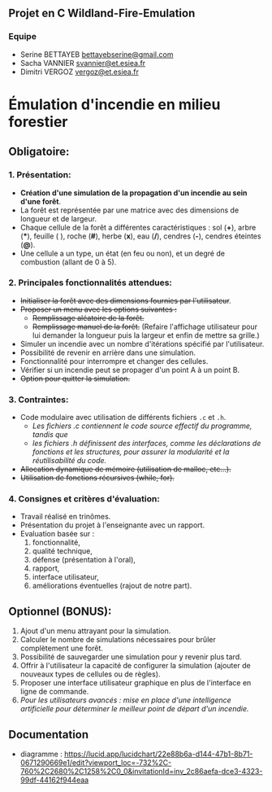 ## Projet en C Wildland-Fire-Emulation

### Equipe 
- Serine BETTAYEB bettayebserine@gmail.com
- Sacha VANNIER svannier@et.esiea.fr
- Dimitri VERGOZ vergoz@et.esiea.fr


# Émulation d'incendie en milieu forestier
## Obligatoire:
### 1. Présentation:
- **Création d'une simulation de la propagation d'un incendie au sein d'une forêt**.
- La forêt est représentée par une matrice avec des dimensions de longueur et de largeur.
- Chaque cellule de la forêt a différentes caractéristiques : sol (**+**), arbre (__*__), feuille ( ), roche (**#**), herbe (**x**), eau (**/**), cendres (**-**), cendres éteintes (**@**).
- Une cellule a un type, un état (en feu ou non), et un degré de combustion (allant de 0 à 5).

### 2. Principales fonctionnalités attendues:
- ~~Initialiser la forêt avec des dimensions fournies par l'utilisateur~~.
- ~~Proposer un menu avec les options suivantes :~~
    - ~~Remplissage aléatoire de la forêt.~~
    - ~~Remplissage manuel de la forêt.~~ (Refaire l'affichage utilisateur pour lui demander la longueur puis la largeur et enfin de mettre sa grille.)
- Simuler un incendie avec un nombre d'itérations spécifié par l'utilisateur.
- Possibilité de revenir en arrière dans une simulation.
- Fonctionnalité pour interrompre et changer des cellules.
- Vérifier si un incendie peut se propager d'un point A à un point B.
- ~~Option pour quitter la simulation.~~

### 3. Contraintes:
- Code modulaire avec utilisation de différents fichiers `.c` et `.h`.
    - *Les fichiers .c contiennent le code source effectif du programme, tandis que*
    - *les fichiers .h définissent des interfaces, comme les déclarations de fonctions et les structures, pour assurer la modularité et la réutilisabilité du code.*
- ~~Allocation dynamique de mémoire (utilisation de malloc, etc...).~~
- ~~Utilisation de fonctions récursives (while, for).~~

### 4. Consignes et critères d'évaluation:
- Travail réalisé en trinômes.
- Présentation du projet à l'enseignante avec un rapport.
- Evaluation basée sur : 
    1. fonctionnalité, 
    2. qualité technique, 
    3. défense (présentation à l'oral), 
    4. rapport, 
    5. interface utilisateur, 
    6. améliorations éventuelles (rajout de notre part).

## Optionnel (BONUS):
1. Ajout d'un menu attrayant pour la simulation.
2. Calculer le nombre de simulations nécessaires pour brûler complètement une forêt.
3. Possibilité de sauvegarder une simulation pour y revenir plus tard.
4. Offrir à l'utilisateur la capacité de configurer la simulation (ajouter de nouveaux types de cellules ou de règles).
5. Proposer une interface utilisateur graphique en plus de l'interface en ligne de commande.
6. *Pour les utilisateurs avancés : mise en place d'une intelligence artificielle pour déterminer le meilleur point de départ d'un incendie.*

## Documentation 
- diagramme : https://lucid.app/lucidchart/22e88b6a-d144-47b1-8b71-0671290669e1/edit?viewport_loc=-732%2C-760%2C2680%2C1258%2C0_0&invitationId=inv_2c86aefa-dce3-4323-99df-44162f944eaa